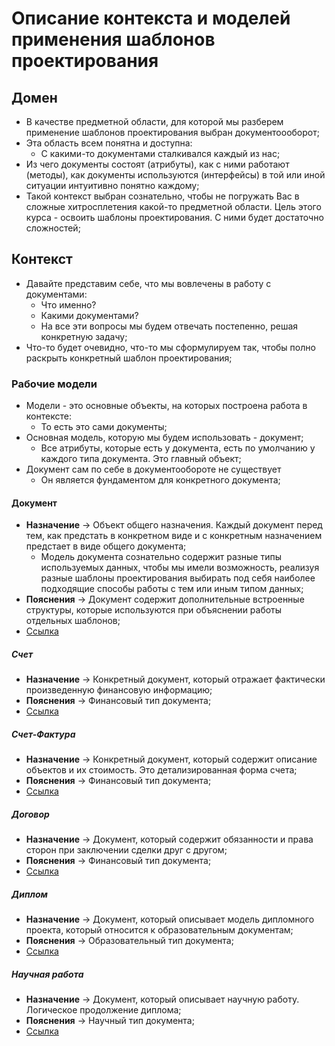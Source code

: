 # Описание контекста и моделей применения шаблонов проектирования

## Домен
* В качестве предметной области, для которой мы разберем применение 
шаблонов проектирования выбран документоооборот; 
* Эта область всем понятна и доступна: 
  * С какими-то документами сталкивался каждый из нас; 
* Из чего документы состоят (атрибуты), как с ними работают (методы), 
как документы используются (интерфейсы) в той или иной ситуации интуитивно 
понятно каждому; 
* Такой контекст выбран сознательно, чтобы не погружать Вас в сложные 
хитросплетения какой-то предметной области. Цель этого курса - 
освоить шаблоны проектирования. С ними будет достаточно сложностей;

## Контекст
* Давайте представим себе, что мы вовлечены в работу с документами: 
  * Что именно? 
  * Какими документами? 
  * На все эти вопросы мы будем отвечать постепенно,
решая конкретную задачу;
* Что-то будет очевидно, что-то мы сформулируем так, чтобы
полно раскрыть конкретный шаблон проектирования;

### Рабочие модели
* Модели - это основные объекты, на которых построена работа в контексте:
  * То есть это сами документы;
* Основная модель, которую мы будем использовать - документ;
  * Все атрибуты, которые есть у документа, есть по умолчанию 
у каждого типа документа. Это главный объект;
* Документ сам по себе в документообороте не существует
  * Он является фундаментом для конкретного документа;


#### Документ
* **Назначение** -> Объект общего назначения. Каждый документ перед тем, 
как предстать в конкретном виде и с конкретным назначением 
предстает в виде общего документа;
  * Модель документа сознательно содержит разные типы используемых данных, 
  чтобы мы имели возможность, реализуя разные шаблоны проектирования 
  выбирать под себя наиболее подходящие способы работы с тем или иным 
  типом данных;
* **Пояснения** -> Документ содержит дополнительные встроенные структуры, 
которые используются при объяснении работы отдельных шаблонов;
* [Ссылка](model/documents/Document.java)

##### Счет
* **Назначение** -> Конкретный документ, 
который отражает фактически произведенную финансовую информацию;
* **Пояснения** -> Финансовый тип документа;
* [Ссылка](model/documents/Invoice.java)

##### Счет-Фактура
* **Назначение** -> Конкретный документ, 
который содержит описание объектов и их стоимость. 
Это детализированная форма счета;
* **Пояснения** -> Финансовый тип документа;
* [Ссылка](model/documents/Bill.java)

##### Договор
* **Назначение** -> Документ, который содержит 
обязанности и права сторон при заключении сделки друг с другом;
* **Пояснения** -> Финансовый тип документа;
* [Ссылка](model/documents/Agreement.java)

##### Диплом
* **Назначение** -> Документ, который описывает модель дипломного проекта, 
который относится к образовательным документам;
* **Пояснения** -> Образовательный тип документа;
* [Ссылка](model/documents/Diploma.java)

##### Научная работа
* **Назначение** -> Документ, который описывает научную работу. 
Логическое продолжение диплома;
* **Пояснения** -> Научный тип документа;
* [Ссылка](model/documents/ScientificWork.java)